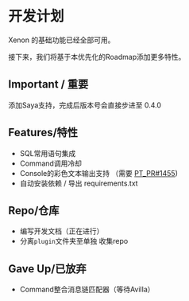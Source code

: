# 开发计划

Xenon 的基础功能已经全部可用。

接下来，我们将基于本优先化的Roadmap添加更多特性。

## Important / 重要
添加Saya支持，完成后版本号会直接步进至 0.4.0

## Features/特性
- SQL常用语句集成
- Command调用冷却
- Console的彩色文本输出支持 （需要 [PT_PR#1455](https://github.com/prompt-toolkit/python-prompt-toolkit/pull/1455))
- 自动安装依赖 / 导出 requirements.txt

## Repo/仓库
- 编写开发文档（正在进行）
- 分离`plugin`文件夹至单独 收集repo

## Gave Up/已放弃
- Command整合消息链匹配器（等待Avilla）